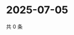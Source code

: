 # 2025-07-05

共 0 条

<!-- BEGIN ZHIHUQUESTIONS -->
<!-- 最后更新时间 Sat Jul 05 2025 11:40:14 GMT+0800 (China Standard Time) -->

<!-- END ZHIHUQUESTIONS -->
